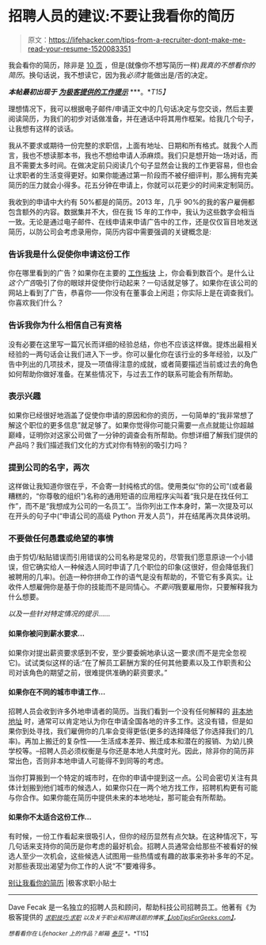 # 招聘人员的建议:不要让我看你的简历

> 原文：<https://lifehacker.com/tips-from-a-recruiter-dont-make-me-read-your-resume-1520083351>

我会看你的简历，除非是 [10 页](http://jobtipsforgeeks.com/2013/11/07/10pages/) ，但是(就像你不想写简历一样)*我真的不想看你的简历*。换句话说，我不想读它，因为我*必须*才能做出是/否的决定。



***本帖最初出现于*** [***为极客提供的工作提示***](http://jobtipsforgeeks.com/2014/02/10/apply/) ***。**T15】*

理想情况下，我可以根据电子邮件/申请正文中的几句话决定与您交谈，然后主要阅读简历，为我们的初步对话做准备，并在通话中将其用作框架。给我几个句子，让我想有这样的谈话。

我从不要求或期待一份完整的求职信，上面有地址、日期和所有格式。就我个人而言，我也不想读那本书，我也不想给申请人添麻烦。我们只是想开始一场对话，而且不需要太多时间。在做决定前只阅读几个句子显然会让我的工作更容易，但也会让求职者的生活变得更好。如果你能通过第一阶段而不被仔细评判，那么拥有完美简历的压力就会小得多。花五分钟在申请上，你就可以花更少的时间来定制简历。

我收到的申请中大约有 50%都是的简历。2013 年，几乎 90%的我的客户雇佣都包含额外的内容。数据集并不大，但在我 15 年的工作中，我认为这些数字会相当一致。无论是通过电子邮件、在线申请来申请广告中的工作，还是仅仅盲目地发送简历，以防公司会考虑录用你，简历内容中需要强调的关键概念是:

### 告诉我是什么促使你申请这份工作

你在哪里看到的广告？如果你在主要的 [工作板块](https://lifehacker.com/five-best-job-search-sites-5792788) 上，你会看到数百个。是什么让*这个广告*吸引了你的眼球并促使你行动起来？一句话就足够了。如果你在该公司的网站上看到了广告，恭喜你——你没有在董事会上闲逛；你实际上是在调查我们。你喜欢我们什么？

### 告诉我你为什么相信自己有资格

没有必要在这里写一篇冗长而详细的经验总结，你也不应该这样做。提炼出最相关经验的一两句话会让我们进入下一步。你可以量化你在该行业的多年经验，以及广告中列出的几项技术，提及一项值得注意的成就，或者简要描述当前或过去的角色如何帮助你做好准备。在某些情况下，与过去工作的联系可能会有所帮助。

### 表示兴趣

如果你已经很好地涵盖了促使你申请的原因和你的资历，一句简单的“我非常想了解这个职位的更多信息”就足够了。如果你觉得你可能只需要一点点就能让你超越巅峰，证明你对这家公司做了一分钟的调查会有所帮助。你想详细了解我们提供的产品吗？我们描述我们文化的方式对你有特别的吸引力吗？

### 提到公司的名字，两次

这样做让我知道你很在乎，不会寄一封纯格式的信。使用类似“你的公司”(或者最糟糕的，“你尊敬的组织”)名称的通用短语的应用程序尖叫着“我只是在找任何工作”，而不是“我想成为公司的一名员工”。当你列出工作本身时，第一次提及可以在开头的句子中(“申请公司的高级 Python 开发人员”)，并在结尾再次具体说明。

### 不要做任何愚蠢或绝望的事情

由于剪切/粘贴错误而引用错误的公司名称是常见的，尽管我们愿意原谅一个小错误，但它确实给人一种候选人同时申请了几个职位的印象(这很好，但会降低我们被聘用的几率)。创造一种你拼命工作的语气是没有帮助的，不管它有多真实。让收件人想雇佣你是基于你的技能而不是同情心。*不要问*我要雇用你，只要解释我为什么想要。

*以及一些针对特定情况的提示……*

#### 如果你被问到薪水要求…

如果你对提出薪资要求感到不安，至少要委婉地承认这一要求(而不是完全忽视它)。试试类似这样的话:“在了解员工薪酬方案的任何其他要素以及工作职责和公司对该角色的期望之前，很难提供准确的薪资要求。”

#### 如果你在不同的城市申请工作…

招聘人员会收到许多外地申请者的简历。当我们看到一个没有任何解释的 [非本地地址](https://lifehacker.com/why-you-shouldnt-put-your-address-on-your-resume-1516569421) 时，通常可以肯定地认为你在申请全国各地的许多工作。这没有错，但是如果你到处寻找，我们雇佣你的几率会变得更低(更多的选择降低了你选择我们的几率)。再加上搬迁的复杂性——生活成本差异、搬迁成本和潜在的报销、为幼儿换学校等。–招聘人员必须权衡是与你还是本地人共度时光。因此，除非你的简历非常出色，否则非本地申请人可能得不到同等的考虑。

当你打算搬到一个特定的城市时，在你的申请中提到这一点。公司会密切关注有具体计划搬到他们城市的候选人，如果你只在一两个地方找工作，招聘机构更有可能与你合作。如果你能在简历中提供未来的本地地址，那可能会有所帮助。

#### 如果你不太适合这份工作…

有时候，一份工作看起来很吸引人，但你的经历显然有点欠缺。在这种情况下，写几句话来支持你的简历是你考虑的最好机会。招聘人员通常会给那些不被看好的候选人至少一次机会，这些候选人试图用一些热情或有趣的故事来弥补多年的不足。对那些表现出渴望为你工作的人说“不”要难得多。

[别让我看你的简历](http://jobtipsforgeeks.com/2014/02/10/apply/) |极客求职小贴士

* * *

Dave Fecak 是一名独立的招聘人员和顾问，帮助科技公司招聘员工。他著有《为极客提供的 [<small>*求职技巧:求职*</small>](http://jobtipsforgeeksbook.com) <small>*以及关于职业和招聘话题的博客*</small>[<small>*【JobTipsForGeeks.com】*</small>](http://jobtipsforgeeks.com/)<small>*。*</small>

<small>*想看看你在 Lifehacker 上的作品？邮箱*</small> [<small>*泰莎*</small>](https://mail.google.com/mail/?view=cm&fs=1&tf=1&to=tessa@lifehacker.com) <small>*。*T15】</small>